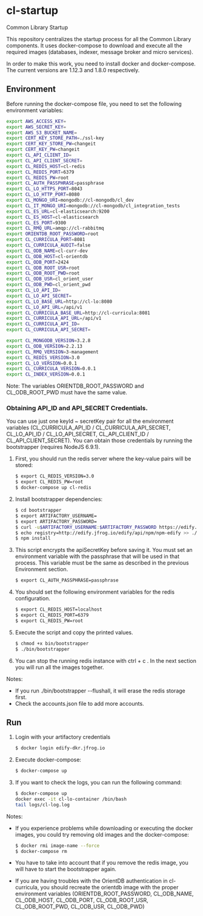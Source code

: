 # cl-startup

Common Library Startup

This repository centralizes the startup process for all the Common Library components. It uses docker-compose to download and execute all the required images (databases, indexer, message broker and micro services).

In order to make this work, you need to install docker and docker-compose. The current versions are 1.12.3 and 1.8.0 respectively.

## Environment

Before running the docker-compose file, you need to set the following environment variables:

```bash
export AWS_ACCESS_KEY=
export AWS_SECRET_KEY=
export AWS_S3_BUCKET_NAME=
export CERT_KEY_STORE_PATH=./ssl-key
export CERT_KEY_STORE_PW=changeit
export CERT_KEY_PW=changeit
export CL_API_CLIENT_ID=
export CL_API_CLIENT_SECRET=
export CL_REDIS_HOST=cl-redis
export CL_REDIS_PORT=6379
export CL_REDIS_PW=root
export CL_AUTH_PASSPHRASE=passphrase
export CL_LO_HTTPS_PORT=8043
export CL_LO_HTTP_PORT=8080
export CL_MONGO_URI=mongodb://cl-mongodb/cl_dev
export CL_IT_MONGO_URI=mongodb://cl-mongodb/cl_integration_tests
export CL_ES_URL=cl-elasticsearch:9200
export CL_ES_HOST=cl-elasticsearch
export CL_ES_PORT=9300
export CL_RMQ_URL=amqp://cl-rabbitmq
export ORIENTDB_ROOT_PASSWORD=root
export CL_CURRICULA_PORT=8081
export CL_CURRICULA_AUDIT=false
export CL_ODB_NAME=cl-curr-dev
export CL_ODB_HOST=cl-orientdb
export CL_ODB_PORT=2424
export CL_ODB_ROOT_USR=root
export CL_ODB_ROOT_PWD=root
export CL_ODB_USR=cl_orient_user
export CL_ODB_PWD=cl_orient_pwd
export CL_LO_API_ID=
export CL_LO_API_SECRET=
export CL_LO_BASE_URL=http://cl-lo:8080
export CL_LO_API_URL=/api/v1
export CL_CURRICULA_BASE_URL=http://cl-curricula:8081
export CL_CURRICULA_API_URL=/api/v1
export CL_CURRICULA_API_ID=
export CL_CURRICULA_API_SECRET=

export CL_MONGODB_VERSION=3.2.8
export CL_ODB_VERSION=2.2.13
export CL_RMQ_VERSION=3-management
export CL_REDIS_VERSION=3.0
export CL_LO_VERSION=0.0.1
export CL_CURRICULA_VERSION=0.0.1
export CL_INDEX_VERSION=0.0.1
```

Note: The variables ORIENTDB_ROOT_PASSWORD and CL_ODB_ROOT_PWD must have the same value.

### Obtaining API_ID and API_SECRET Credentials.

You can use just one keyId ~ secretKey pair for all the environment variables (CL_CURRICULA_API_ID / CL_CURRICULA_API_SECRET, CL_LO_API_ID / CL_LO_API_SECRET, CL_API_CLIENT_ID / CL_API_CLIENT_SECRET). You can obtain those credentials by running the bootstrapper (requires NodeJS 6.9.1).

1.  First, you should run the redis server where the key-value pairs will be stored:

    ```bash
    $ export CL_REDIS_VERSION=3.0
    $ export CL_REDIS_PW=root
    $ docker-compose up cl-redis
    ```

2. Install bootstrapper dependencies:

    ```bash
    $ cd bootstrapper
    $ export ARTIFACTORY_USERNAME=
    $ export ARTIFACTORY_PASSWORD=
    $ curl -u$ARTIFACTORY_USERNAME:$ARTIFACTORY_PASSWORD https://edify.jfrog.io/edify/api/npm/auth > ./.npmrc
    $ echo registry=http://edify.jfrog.io/edify/api/npm/npm-edify >> ./.npmrc
    $ npm install
    ```

3.  This script encrypts the apiSecretKey before saving it. You must set an environment variable with the passphrase that will be used in that process. This variable must be the same as described in the previous Environment section.

    ```bash
    $ export CL_AUTH_PASSPHRASE=passphrase
    ```

4. You should set the following environment variables for the redis configuration.

    ```bash
    $ export CL_REDIS_HOST=localhost
    $ export CL_REDIS_PORT=6379
    $ export CL_REDIS_PW=root
    ```


5.  Execute the script and copy the printed values. 

    ```bash
    $ chmod +x bin/bootstrapper
    $ ./bin/bootstrapper 
    ```

6. You can stop the running redis instance with ctrl + c . In the next section you will run all the images together.

Notes:

  -  If you run ./bin/bootstrapper --flushall, it will erase the redis storage first.
  -  Check the accounts.json file to add more accounts.


## Run

1.  Login with your artifactory credentials

    ```bash
    $ docker login edify-dkr.jfrog.io
    ```

2.  Execute docker-compose:

    ```bash
    $ docker-compose up
    ```

3.  If you want to check the logs, you can run the following command:

    ```bash
    $ docker-compose up
    docker exec -it cl-lo-container /bin/bash
    tail logs/cl-log.log
    ```


Notes: 

-  If you experience problems while downloading or executing the docker images, you could try removing old images and the docker-compose:

    ```bash
    $ docker rmi image-name --force
    $ docker-compose rm
    ```

-  You have to take into account that if you remove the redis image, you will have to start the bootstrapper again. 

-  If you are having troubles with the OrientDB authentication in cl-curricula, you should recreate the orientdb image with the proper environment variables (ORIENTDB_ROOT_PASSWORD, CL_ODB_NAME, CL_ODB_HOST, CL_ODB_PORT, CL_ODB_ROOT_USR, CL_ODB_ROOT_PWD, CL_ODB_USR, CL_ODB_PWD)